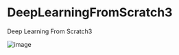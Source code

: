 # DeepLearningFromScratch3
Deep Learning From Scratch3

![image](https://user-images.githubusercontent.com/59910227/110220290-f3fee900-7f07-11eb-8e04-5901f9027669.png)
